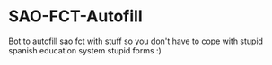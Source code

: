 # SAO-FCT-Autofill
Bot to autofill sao fct with stuff so you don't have to cope with stupid spanish education system stupid forms :)
